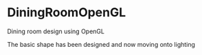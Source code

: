 # DiningRoomOpenGL

Dining room design using OpenGL

The basic shape has been designed and now moving onto lighting 
